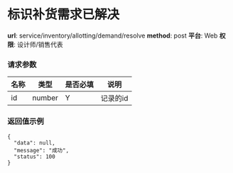 标识补货需求已解决
=======

**url**: service/inventory/allotting/demand/resolve
**method**: post
**平台**: Web
**权限**: 设计师/销售代表


### 请求参数

| 名称 |  类型  | 是否必填 |   说明   |
|------|--------|----------|----------|
| id   | number | Y        | 记录的id |

### 返回值示例

```
{
  "data": null,
  "message": "成功",
  "status": 100
}
```